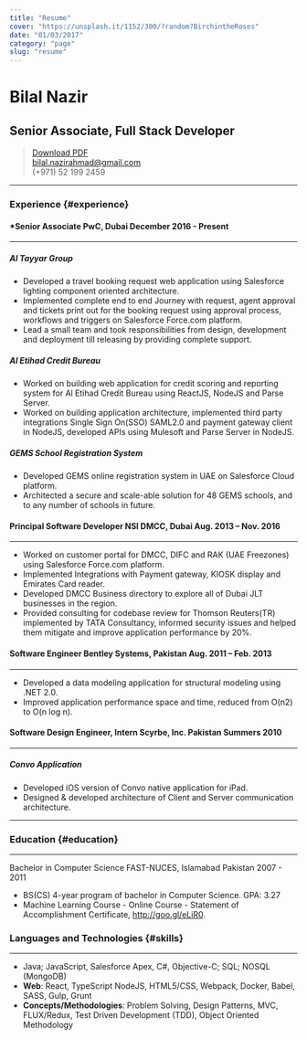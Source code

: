 ```yaml
---
title: "Resume"
cover: "https://unsplash.it/1152/300/?random?BirchintheRoses"
date: "01/03/2017"
category: "page"
slug: "resume"
---
```


# Bilal Nazir
## Senior Associate, Full Stack Developer

> [Download PDF](Bilal-Nazir.pdf)  
> [bilal.nazirahmad@gmail.com](bilal.nazirahmads@gmail.com)  
> (+971) 52 199 2459

------

### Experience {#experience}
#### *Senior Associate	PwC, Dubai	December 2016 - Present
------
##### Al Tayyar Group

*	Developed a travel booking request web application using Salesforce lighting component oriented architecture.
*	Implemented complete end to end Journey with request, agent approval and tickets print out for the booking request using approval process, workflows and triggers on Salesforce Force.com platform.
*	Lead a small team and took responsibilities from design, development and deployment till releasing by providing complete support.

##### Al Etihad Credit Bureau

*	Worked on building web application for credit scoring and reporting system for Al Etihad Credit Bureau using ReactJS, NodeJS and Parse Server.
*	Worked on building application architecture, implemented third party integrations Single Sign On(SSO) SAML2.0 and payment gateway client in NodeJS, developed APIs using Mulesoft and Parse Server in NodeJS.

##### GEMS School Registration System

*	Developed GEMS online registration system in UAE on Salesforce Cloud platform.
*	Architected a secure and scale-able solution for 48 GEMS schools, and to any number of schools in future.

#### Principal Software Developer 	NSI DMCC, Dubai	Aug. 2013 – Nov. 2016
------
*	Worked on customer portal for DMCC, DIFC and RAK (UAE Freezones) using Salesforce Force.com platform.
*	Implemented Integrations with Payment gateway, KIOSK display and Emirates Card reader.
*	Developed DMCC Business directory to explore all of Dubai JLT businesses in the region.
*	Provided consulting for codebase review for Thomson Reuters(TR) implemented by TATA Consultancy, informed security issues and helped them mitigate and improve application performance by 20%.

#### Software Engineer	Bentley Systems, Pakistan	Aug. 2011 – Feb. 2013
------
*	Developed a data modeling application for structural modeling using .NET 2.0.
*	Improved application performance space and time, reduced from O(n2) to O(n log n).

#### Software Design Engineer, Intern	Scyrbe, Inc. Pakistan	Summers 2010
------
##### Convo Application

*	Developed iOS version of Convo native application for iPad.
*	Designed & developed architecture of Client and Server communication architecture.

-------

### Education {#education}
-------
Bachelor in Computer Science	FAST-NUCES, Islamabad Pakistan	2007 - 2011
*	BS(CS) 4-year program of bachelor in Computer Science. GPA: 3.27
*	Machine Learning Course - Online Course - Statement of Accomplishment Certificate, http://goo.gl/eLiR0.


### Languages and Technologies {#skills}
-------
*	Java; JavaScript, Salesforce Apex, C#, Objective-C; SQL; NOSQL (MongoDB)
*	**Web**: React, TypeScript NodeJS, HTML5/CSS, Webpack, Docker, Babel, SASS, Gulp, Grunt
*	**Concepts/Methodologies**: Problem Solving, Design Patterns, MVC, FLUX/Redux, Test Driven Development (TDD), Object Oriented Methodology
